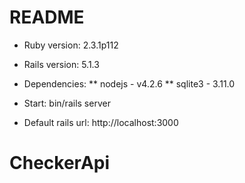 # README

* Ruby version: 2.3.1p112

* Rails version: 5.1.3

* Dependencies: 
** nodejs - v4.2.6
** sqlite3 - 3.11.0

* Start: bin/rails server

* Default rails url: http://localhost:3000

# CheckerApi
